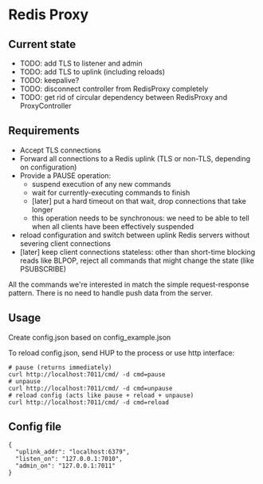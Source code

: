 Redis Proxy
===========


Current state
-------------

 - TODO: add TLS to listener and admin
 - TODO: add TLS to uplink (including reloads)
 - TODO: keepalive?
 - TODO: disconnect controller from RedisProxy completely
 - TODO: get rid of circular dependency between RedisProxy and ProxyController

Requirements
------------

- Accept TLS connections
- Forward all connections to a Redis uplink (TLS or non-TLS, depending
  on configuration)
- Provide a PAUSE operation:
  - suspend execution of any new commands
  - wait for currently-executing commands to finish
  - [later] put a hard timeout on that wait, drop connections that
    take longer
  - this operation needs to be synchronous: we need to be able to tell
    when all clients have been effectively suspended
- reload configuration and switch between uplink Redis servers without
  severing client connections
- [later] keep client connections stateless: other than short-time
  blocking reads like BLPOP, reject all commands that might change the
  state (like PSUBSCRIBE)


All the commands we're interested in match the simple request-response
pattern.  There is no need to handle push data from the server.


Usage
-----

Create config.json based on config_example.json

To reload config.json, send HUP to the process or use http interface:

```
# pause (returns immediately)
curl http://localhost:7011/cmd/ -d cmd=pause
# unpause
curl http://localhost:7011/cmd/ -d cmd=unpause
# reload config (acts like pause + reload + unpause)
curl http://localhost:7011/cmd/ -d cmd=reload
```


Config file
-----------

```
{
  "uplink_addr": "localhost:6379",
  "listen_on": "127.0.0.1:7010",
  "admin_on": "127.0.0.1:7011"
}
```

